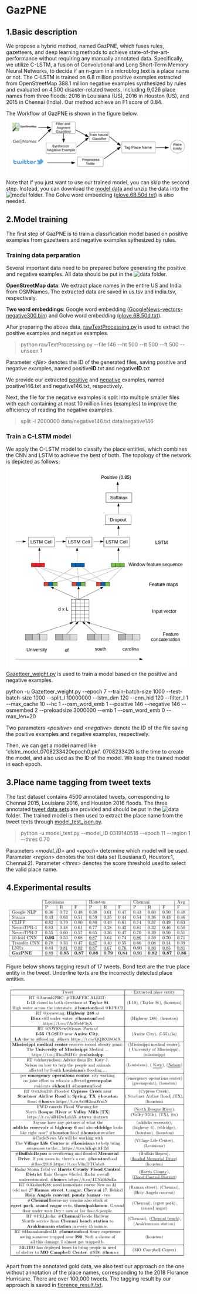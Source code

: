 # GazPNE
## 1.Basic description
We propose a hybrid method, named GazPNE, which fuses rules, gazetteers, and deep learning methods to achieve state-of-the-art-performance without requiring any manually annotated data. Specifically,  we utilize C-LSTM, a fusion of Convolutional and Long Short-Term Memory Neural Networks, to decide if an n-gram in a microblog text is a place name or not. The C-LSTM is trained on 6.8 million positive examples extracted from OpenStreetMap 388.1 million negative examples synthesized by rules and  evaluated  on  4,500  disaster-related  tweets,  including  9,026 place names from three floods: 2016 in Louisiana (US), 2016 in Houston (US), and 2015 in Chennai (India). Our method achieve an F1 score of 0.84.

The Workflow of GazPNE is shown in the figure below.
![Screenshot](figure/workflow.jpg)

Note that if you just want to use our trained model, you can skip the second step. Instead, you can download the [model data](https://drive.google.com/file/d/10TokPTKJLwpjQR2oN-X03MO1GCEpeDyx/view?usp=sharing) and unzip the data into the ![model](model) folder. The Golve word embedding ([glove.6B.50d.txt](https://www.kaggle.com/watts2/glove6b50dtxt)) is also needed.

## 2.Model training
The first step of GazPNE is to train a classification model based on positive examples from gazetteers and negative examples sythesized by rules.
### Training data perparation
Several important data need to be prepared before generating the positive and negative examples. All data should be put in the ![data](data) folder.

**OpenStreetMap data**: We extract place names in the entire US and India from OSMNames. The extracted data are saved in us.tsv and india.tsv, respectively.


**Two word embeddings**: Google word embedding ([GoogleNews-vectors-negative300.bin](https://code.google.com/archive/p/word2vec/)) and Golve word embedding ([glove.6B.50d.txt](https://www.kaggle.com/watts2/glove6b50dtxt)).

After preparing the above data, [rawTextProcessing.py](rawTextProcessing.py) is used to extract the positive examples and negative examples. 

 > python rawTextProcessing.py --file 146 --ht 500 --lt 500 --ft 500 --unseen 1
 
Parameter <*file*> denotes the ID of the generated files, saving positive and negative examples, named positive**ID**.txt and negative**ID**.txt

We provide our extracted [positive](https://drive.google.com/file/d/1ewQH4__dpWV0sMumhf7VLVKCh3fAGSIN/view?usp=sharing) and [negative](https://drive.google.com/file/d/1KMGy2W82S5GtuJ9ghoT51MP48Gu-sqCk/view?usp=sharing) examples, named positive146.txt and negative146.txt, respectively.

Next, the file for the negative examples is split into multiple smaller files with each containing at most 10 million lines (examples) to improve the efficiency of reading the negative examples.

 > split -l 2000000 data/negative146.txt data/negative146
 
### Train a C-LSTM model

We apply the C-LSTM  model to classify the place entities, which combines the CNN and LSTM to achieve the best of both. The topology of the network is depicted as follows:
![Screenshot](figure/architecture.jpg)
[Gazetteer_weight.py](Gazetteer_weight.py) is used to train a model based on the positive and negative examples.

python -u Gazetteer_weight.py --epoch 7 --train-batch-size 1000 --test-batch-size 1000 --split_l 10000000 --lstm_dim 120 --cnn_hid 120 --filter_l 1 --max_cache 10 --hc 1 --osm_word_emb 1 --positive 146 --negative 146 --osmembed 2 --preloadsize 3000000 --emb 1 --osm_word_emb 0 --max_len=20

Two parameters <*positive*> and <*negative*> denote the ID of the file saving the positive examples and negative examples, respectively.

Then, we can get a model named like 'clstm_model_0708233420epoch0.pkl'. 0708233420 is the time to create the model, and also used as the ID of the model. We keep the trained model in each epoch. 



## 3.Place name tagging from tweet texts

The test dataset contains 4500 annotated tweets, corresponding to Chennai 2015, Louisiana 2016, and Houston 2016 floods. The three annotated [tweet data sets](https://rebrand.ly/LocationsDataset) are provided and should be put in the ![data](data) folder. The trained model is then used to extract the place name from the tweet texts through [model_test_json.py](model_test_json.py).

> python -u model_test.py --model_ID 0319140518  --epoch 11  --region 1 --thres 0.70

Parameters <*model_ID*> and <*epoch*> determine which model will be used. Parameter <*region*> denotes the test data set (Lousiana:0, Houston:1, Chennai:2). Parameter <*thres*> denotes the score threshold used to select the valid place name. 

## 4.Experimental results

![Screenshot](figure/result.jpg)

Figure below shows tagging result of 17 tweets. Bond text are the true place entity in the tweet. Underline texts are the incorrectly detected place entities.

![Screenshot](figure/example.jpg)

Apart from the annotated gold data, we also test our approach on the one without annotation of the place names, corresponding to the 2018 Florance Hurricane. There are over 100,000 tweets. The tagging result by our approach is saved in [florence_result.txt](experiments/florence_result.txt).

